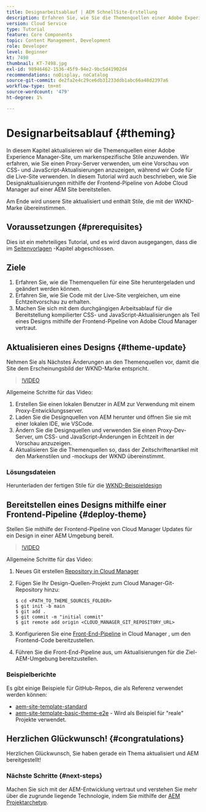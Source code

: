 ```yaml
---
title: Designarbeitsablauf | AEM SchnellSite-Erstellung
description: Erfahren Sie, wie Sie die Themenquellen einer Adobe Experience Manager-Site aktualisieren, um markenspezifische Stile anzuwenden. Erfahren Sie, wie Sie mit einem Proxy-Server eine Live-Vorschau von CSS- und JavaScript-Aktualisierungen anzeigen können. In diesem Tutorial wird auch beschrieben, wie Sie Designaktualisierungen mithilfe der Frontend-Pipeline von Adobe Cloud Manager auf einer AEM Site bereitstellen.
version: Cloud Service
type: Tutorial
feature: Core Components
topic: Content Management, Development
role: Developer
level: Beginner
kt: 7498
thumbnail: KT-7498.jpg
exl-id: 98946462-1536-45f9-94e2-9bc5d41902d4
recommendations: noDisplay, noCatalog
source-git-commit: de2fa2e4c29ce6db31233ddb1abc66a48d2397a6
workflow-type: tm+mt
source-wordcount: '479'
ht-degree: 1%

---
```


# Designarbeitsablauf {#theming}

In diesem Kapitel aktualisieren wir die Themenquellen einer Adobe Experience Manager-Site, um markenspezifische Stile anzuwenden. Wir erfahren, wie Sie einen Proxy-Server verwenden, um eine Vorschau von CSS- und JavaScript-Aktualisierungen anzuzeigen, während wir Code für die Live-Site verwenden. In diesem Tutorial wird auch beschrieben, wie Sie Designaktualisierungen mithilfe der Frontend-Pipeline von Adobe Cloud Manager auf einer AEM Site bereitstellen.

Am Ende wird unsere Site aktualisiert und enthält Stile, die mit der WKND-Marke übereinstimmen.

## Voraussetzungen {#prerequisites}

Dies ist ein mehrteiliges Tutorial, und es wird davon ausgegangen, dass die im [Seitenvorlagen](./page-templates.md) -Kapitel abgeschlossen.

## Ziele

1. Erfahren Sie, wie die Themenquellen für eine Site heruntergeladen und geändert werden können.
1. Erfahren Sie, wie Sie Code mit der Live-Site vergleichen, um eine Echtzeitvorschau zu erhalten.
1. Machen Sie sich mit dem durchgängigen Arbeitsablauf für die Bereitstellung kompilierter CSS- und JavaScript-Aktualisierungen als Teil eines Designs mithilfe der Frontend-Pipeline von Adobe Cloud Manager vertraut.

## Aktualisieren eines Designs {#theme-update}

Nehmen Sie als Nächstes Änderungen an den Themenquellen vor, damit die Site dem Erscheinungsbild der WKND-Marke entspricht.

>[!VIDEO](https://video.tv.adobe.com/v/332918/?quality=12&learn=on)

Allgemeine Schritte für das Video:

1. Erstellen Sie einen lokalen Benutzer in AEM zur Verwendung mit einem Proxy-Entwicklungsserver.
1. Laden Sie die Designquellen von AEM herunter und öffnen Sie sie mit einer lokalen IDE, wie VSCode.
1. Ändern Sie die Designquellen und verwenden Sie einen Proxy-Dev-Server, um CSS- und JavaScript-Änderungen in Echtzeit in der Vorschau anzuzeigen.
1. Aktualisieren Sie die Themenquellen so, dass der Zeitschriftenartikel mit den Markenstilen und -mockups der WKND übereinstimmt.

### Lösungsdateien

Herunterladen der fertigen Stile für die [WKND-Beispieldesign](assets/theming/WKND-THEME-src-1.1.zip)

## Bereitstellen eines Designs mithilfe einer Frontend-Pipeline {#deploy-theme}

Stellen Sie mithilfe der Frontend-Pipeline von Cloud Manager Updates für ein Design in einer AEM Umgebung bereit.

>[!VIDEO](https://video.tv.adobe.com/v/338722/?quality=12&learn=on)

Allgemeine Schritte für das Video:

1. Neues Git erstellen [Repository in Cloud Manager](https://experienceleague.adobe.com/docs/experience-manager-cloud-manager/using/managing-code/cloud-manager-repositories.html)
1. Fügen Sie Ihr Design-Quellen-Projekt zum Cloud Manager-Git-Repository hinzu:

   ```shell
   $ cd <PATH_TO_THEME_SOURCES_FOLDER>
   $ git init -b main
   $ git add .
   $ git commit -m "initial commit"
   $ git remote add origin <CLOUD_MANAGER_GIT_REPOSITORY_URL>
   ```

1. Konfigurieren Sie eine [Front-End-Pipeline](https://experienceleague.adobe.com/docs/experience-manager-cloud-service/implementing/using-cloud-manager/cicd-pipelines/introduction-ci-cd-pipelines.html) in Cloud Manager , um den Frontend-Code bereitzustellen.
1. Führen Sie die Front-End-Pipeline aus, um Aktualisierungen für die Ziel-AEM-Umgebung bereitzustellen.

### Beispielberichte

Es gibt einige Beispiele für GitHub-Repos, die als Referenz verwendet werden können:

* [aem-site-template-standard](https://github.com/adobe/aem-site-template-standard)
* [aem-site-template-basic-theme-e2e](https://github.com/adobe/aem-site-template-basic-theme-e2e) - Wird als Beispiel für &quot;reale&quot; Projekte verwendet.

## Herzlichen Glückwunsch! {#congratulations}

Herzlichen Glückwunsch, Sie haben gerade ein Thema aktualisiert und AEM bereitgestellt!

### Nächste Schritte {#next-steps}

Machen Sie sich mit der AEM-Entwicklung vertraut und verstehen Sie mehr über die zugrunde liegende Technologie, indem Sie mithilfe der [AEM Projektarchetyp](../project-archetype/overview.md).
